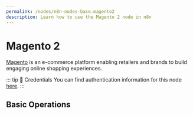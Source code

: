```yaml
---
permalink: /nodes/n8n-nodes-base.magento2
description: Learn how to use the Magento 2 node in n8n
---
```


# Magento 2

[Magento](https://www.magento.com/) is an e-commerce platform enabling retailers and brands to build engaging online shopping experiences.

::: tip 🔑 Credentials
You can find authentication information for this node [here](../../../credentials/Magento2/README.md).
:::

## Basic Operations

<Resource node="n8n-nodes-base.magento2" />
